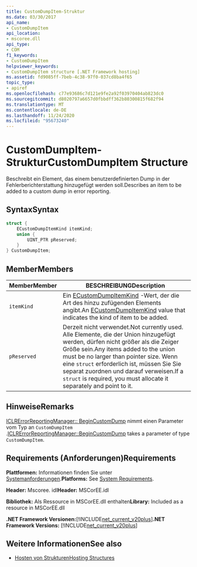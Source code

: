```yaml
---
title: CustomDumpItem-Struktur
ms.date: 03/30/2017
api_name:
- CustomDumpItem
api_location:
- mscoree.dll
api_type:
- COM
f1_keywords:
- CustomDumpItem
helpviewer_keywords:
- CustomDumpItem structure [.NET Framework hosting]
ms.assetid: fd9085ff-7beb-4c38-97f0-037cd8ba4f65
topic_type:
- apiref
ms.openlocfilehash: c77e93686c7d121e9fe2a92f03970404ab823dc0
ms.sourcegitcommit: d8020797a6657d0fbbdff362b80300815f682f94
ms.translationtype: MT
ms.contentlocale: de-DE
ms.lasthandoff: 11/24/2020
ms.locfileid: "95673240"
---
```

# <a name="customdumpitem-structure"></a><span data-ttu-id="f4910-102">CustomDumpItem-Struktur</span><span class="sxs-lookup"><span data-stu-id="f4910-102">CustomDumpItem Structure</span></span>

<span data-ttu-id="f4910-103">Beschreibt ein Element, das einem benutzerdefinierten Dump in der Fehlerberichterstattung hinzugefügt werden soll.</span><span class="sxs-lookup"><span data-stu-id="f4910-103">Describes an item to be added to a custom dump in error reporting.</span></span>  
  
## <a name="syntax"></a><span data-ttu-id="f4910-104">Syntax</span><span class="sxs-lookup"><span data-stu-id="f4910-104">Syntax</span></span>  
  
```cpp  
struct {  
    ECustomDumpItemKind itemKind;
    union {  
        UINT_PTR pReserved;  
    }  
} CustomDumpItem;  
```  
  
## <a name="members"></a><span data-ttu-id="f4910-105">Member</span><span class="sxs-lookup"><span data-stu-id="f4910-105">Members</span></span>  
  
|<span data-ttu-id="f4910-106">Member</span><span class="sxs-lookup"><span data-stu-id="f4910-106">Member</span></span>|<span data-ttu-id="f4910-107">BESCHREIBUNG</span><span class="sxs-lookup"><span data-stu-id="f4910-107">Description</span></span>|  
|------------|-----------------|  
|`itemKind`|<span data-ttu-id="f4910-108">Ein [ECustomDumpItemKind](ecustomdumpitemkind-enumeration.md) -Wert, der die Art des hinzu zufügenden Elements angibt.</span><span class="sxs-lookup"><span data-stu-id="f4910-108">An [ECustomDumpItemKind](ecustomdumpitemkind-enumeration.md) value that indicates the kind of item to be added.</span></span>|  
|`pReserved`|<span data-ttu-id="f4910-109">Derzeit nicht verwendet.</span><span class="sxs-lookup"><span data-stu-id="f4910-109">Not currently used.</span></span> <span data-ttu-id="f4910-110">Alle Elemente, die der Union hinzugefügt werden, dürfen nicht größer als die Zeiger Größe sein.</span><span class="sxs-lookup"><span data-stu-id="f4910-110">Any items added to the union must be no larger than pointer size.</span></span> <span data-ttu-id="f4910-111">Wenn eine `struct` erforderlich ist, müssen Sie Sie separat zuordnen und darauf verweisen.</span><span class="sxs-lookup"><span data-stu-id="f4910-111">If a `struct` is required, you must allocate it separately and point to it.</span></span>|  
  
## <a name="remarks"></a><span data-ttu-id="f4910-112">Hinweise</span><span class="sxs-lookup"><span data-stu-id="f4910-112">Remarks</span></span>  

 <span data-ttu-id="f4910-113">[ICLRErrorReportingManager:: BeginCustomDump](iclrerrorreportingmanager-begincustomdump-method.md) nimmt einen Parameter vom Typ an `CustomDumpItem` .</span><span class="sxs-lookup"><span data-stu-id="f4910-113">[ICLRErrorReportingManager::BeginCustomDump](iclrerrorreportingmanager-begincustomdump-method.md) takes a parameter of type `CustomDumpItem`.</span></span>  
  
## <a name="requirements"></a><span data-ttu-id="f4910-114">Requirements (Anforderungen)</span><span class="sxs-lookup"><span data-stu-id="f4910-114">Requirements</span></span>  

 <span data-ttu-id="f4910-115">**Plattformen:** Informationen finden Sie unter [Systemanforderungen](../../get-started/system-requirements.md).</span><span class="sxs-lookup"><span data-stu-id="f4910-115">**Platforms:** See [System Requirements](../../get-started/system-requirements.md).</span></span>  
  
 <span data-ttu-id="f4910-116">**Header:** Mscoree. idl</span><span class="sxs-lookup"><span data-stu-id="f4910-116">**Header:** MSCorEE.idl</span></span>  
  
 <span data-ttu-id="f4910-117">**Bibliothek:** Als Ressource in MSCorEE.dll enthalten</span><span class="sxs-lookup"><span data-stu-id="f4910-117">**Library:** Included as a resource in MSCorEE.dll</span></span>  
  
 <span data-ttu-id="f4910-118">**.NET Framework Versionen:**[!INCLUDE[net_current_v20plus](../../../../includes/net-current-v20plus-md.md)]</span><span class="sxs-lookup"><span data-stu-id="f4910-118">**.NET Framework Versions:** [!INCLUDE[net_current_v20plus](../../../../includes/net-current-v20plus-md.md)]</span></span>  
  
## <a name="see-also"></a><span data-ttu-id="f4910-119">Weitere Informationen</span><span class="sxs-lookup"><span data-stu-id="f4910-119">See also</span></span>

- [<span data-ttu-id="f4910-120">Hosten von Strukturen</span><span class="sxs-lookup"><span data-stu-id="f4910-120">Hosting Structures</span></span>](hosting-structures.md)
